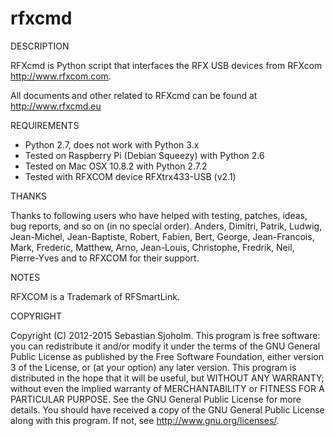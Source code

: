 # rfxcmd

DESCRIPTION

RFXcmd is Python script that interfaces the RFX USB devices from RFXcom http://www.rfxcom.com.

All documents and other related to RFXcmd can be found at http://www.rfxcmd.eu

REQUIREMENTS

- Python 2.7, does not work with Python 3.x
- Tested on Raspberry Pi (Debian Squeezy) with Python 2.6
- Tested on Mac OSX 10.8.2 with Python 2.7.2
- Tested with RFXCOM device RFXtrx433-USB (v2.1)

THANKS

Thanks to following users who have helped with testing, patches, ideas, bug reports, and so on (in no special order). Anders, Dimitri, Patrik, Ludwig, Jean-Michel, Jean-Baptiste, Robert, Fabien, Bert, George, Jean-Francois, Mark, Frederic, Matthew, Arno, Jean-Louis, Christophe, Fredrik, Neil, Pierre-Yves and to RFXCOM for their support.

NOTES

RFXCOM is a Trademark of RFSmartLink.

COPYRIGHT

Copyright (C) 2012-2015 Sebastian Sjoholm. This program is free software: you can redistribute it and/or modify it under the terms of the GNU General Public License as published by the Free Software Foundation, either version 3 of the License, or (at your option) any later version. This program is distributed in the hope that it will be useful, but WITHOUT ANY WARRANTY; without even the implied warranty of MERCHANTABILITY or FITNESS FOR A PARTICULAR PURPOSE. See the GNU General Public License for more details. You should have received a copy of the GNU General Public License along with this program. If not, see <http://www.gnu.org/licenses/>.
